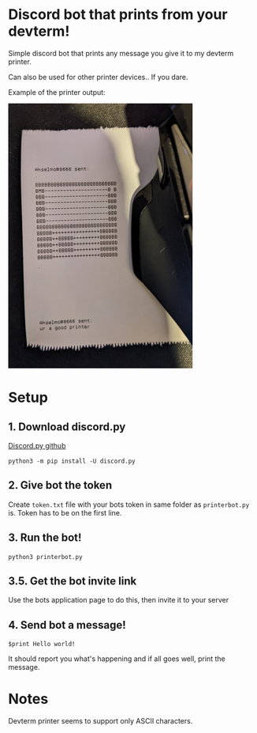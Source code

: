 # Discord bot that prints from your devterm!

Simple discord bot that prints any message you give it to my devterm printer.

Can also be used for other printer devices.. If you dare.

Example of the printer output:

![Example of the printer output](example.png)

# Setup

## 1. Download discord.py

[Discord.py github](https://github.com/Rapptz/discord.py)

```
python3 -m pip install -U discord.py
```

## 2. Give bot the token
Create `token.txt` file with your bots token in same folder as `printerbot.py` is.
Token has to be on the first line.

## 3. Run the bot!

```
python3 printerbot.py
```

## 3.5. Get the bot invite link

Use the bots application page to do this, then invite it to your server

## 4. Send bot a message!

```
$print Hello world!
```

It should report you what's happening and if all goes well, print the message.

# Notes

Devterm printer seems to support only ASCII characters.

